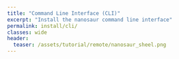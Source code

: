 ```yaml
---
title: "Command Line Interface (CLI)"
excerpt: "Install the nanosaur command line interface"
permalink: install/cli/
classes: wide
header:
  teaser: /assets/tutorial/remote/nanosaur_sheel.png
---
```


